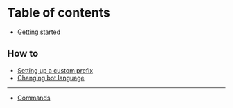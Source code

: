 # Table of contents

* [Getting started](README.md)

## How to

* [Setting up a custom prefix](how-to/custom-prefix.md)
* [Changing bot language](how-to/change-language.md)

---

* [Commands](https://hugebot.net/commands)

